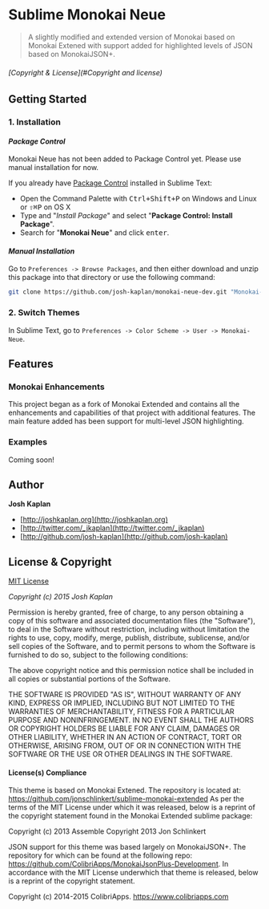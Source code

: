 # Sublime Monokai Neue

> A slightly modified and extended version of Monokai based on Monokai Extened with support added for highlighted levels of JSON based on MonokaiJSON+.


###### [Copyright & License](#Copyright and license)

## Getting Started

### 1. Installation

#### *Package Control*

Monokai Neue has not been added to Package Control yet. Please use manual
installation for now.

If you already have [Package Control](https://packagecontrol.io/) installed in
Sublime Text:

* Open the Command Palette with <kbd>Ctrl+Shift+P</kbd> on Windows and Linux or 
<kbd>⇧⌘P</kbd> on OS X
* Type and "*Install Package*" and select  "**Package Control: Install Package**".
* Search for "**Monokai Neue**" and click <kbd>enter</kbd>.


#### *Manual Installation*

Go to `Preferences -> Browse Packages`, and then either download and unzip this
package into that directory or use the following command:

``` bash
git clone https://github.com/josh-kaplan/monokai-neue-dev.git "Monokai-Neue"
```

### 2. Switch Themes

In Sublime Text, go to `Preferences -> Color Scheme -> User -> Monokai-Neue`.


## Features
### Monokai Enhancements

This project began as a fork of Monokai Extended and contains all the 
enhancements and capabilities of that project with additional features. The 
main feature added has been support for multi-level JSON highlighting.

### Examples

Coming soon!

## Author

**Josh Kaplan**

+ [http://joshkaplan.org](http://joshkaplan.org)
+ [http://twitter.com/_jkaplan](http://twitter.com/_jkaplan)
+ [http://github.com/josh-kaplan](http://github.com/josh-kaplan)


## License & Copyright

[MIT License](LICENSE-MIT)

*Copyright (c) 2015 Josh Kaplan*

Permission is hereby granted, free of charge, to any person obtaining a copy
of this software and associated documentation files (the "Software"), to deal
in the Software without restriction, including without limitation the rights
to use, copy, modify, merge, publish, distribute, sublicense, and/or sell
copies of the Software, and to permit persons to whom the Software is
furnished to do so, subject to the following conditions:

The above copyright notice and this permission notice shall be included in
all copies or substantial portions of the Software.

THE SOFTWARE IS PROVIDED "AS IS", WITHOUT WARRANTY OF ANY KIND, EXPRESS OR
IMPLIED, INCLUDING BUT NOT LIMITED TO THE WARRANTIES OF MERCHANTABILITY,
FITNESS FOR A PARTICULAR PURPOSE AND NONINFRINGEMENT. IN NO EVENT SHALL THE
AUTHORS OR COPYRIGHT HOLDERS BE LIABLE FOR ANY CLAIM, DAMAGES OR OTHER
LIABILITY, WHETHER IN AN ACTION OF CONTRACT, TORT OR OTHERWISE, ARISING FROM,
OUT OF OR IN CONNECTION WITH THE SOFTWARE OR THE USE OR OTHER DEALINGS IN
THE SOFTWARE.

#### License(s) Compliance

This theme is based on Monokai Extened. The repository is located at:
  https://github.com/jonschlinkert/sublime-monokai-extended 
As per the terms of the MIT License
under which it was released, below is a reprint of the copyright statement 
found in the Monokai Extended sublime package:

Copyright (c) 2013 Assemble
Copyright 2013 Jon Schlinkert


JSON support for this theme was based largely on MonokaiJSON+. The repository
for which can be found at the following repo:
  https://github.com/ColibriApps/MonokaiJsonPlus-Development. 
In accordance with the MIT License underwhich that theme is released, below is a
reprint of the copyright statement.

Copyright (c) 2014-2015 ColibriApps. https://www.colibriapps.com

